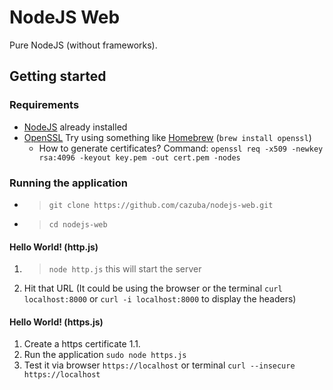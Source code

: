 # NodeJS Web

Pure NodeJS (without frameworks).

## Getting started

### Requirements

- [NodeJS](https://nodejs.org/en/) already installed
- [OpenSSL](https://www.openssl.org/) Try using something like [Homebrew](https://brew.sh/) (`brew install openssl`)
    - How to generate certificates? Command: `openssl req -x509 -newkey rsa:4096 -keyout key.pem -out cert.pem -nodes`

### Running the application
- > `git clone https://github.com/cazuba/nodejs-web.git`
- > `cd nodejs-web`

#### Hello World! (http.js) 

1. > `node http.js` this will start the server 
2. Hit that URL (It could be using the browser or the terminal `curl localhost:8000` or `curl -i localhost:8000` to display the headers)

#### Hello World! (https.js)
1. Create a https certificate
    1.1. 
2. Run the application `sudo node https.js`
3. Test it via browser `https://localhost` or terminal `curl --insecure https://localhost`